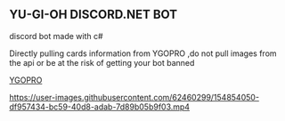 ## YU-GI-OH DISCORD.NET BOT 
  discord bot made with c#

Directly pulling cards information from YGOPRO ,do not pull images from the api or be at the risk of getting your bot banned

[YGOPRO](https://db.ygoprodeck.com/api-guide/)




https://user-images.githubusercontent.com/62460299/154854050-df957434-bc59-40d8-adab-7d89b05b9f03.mp4



